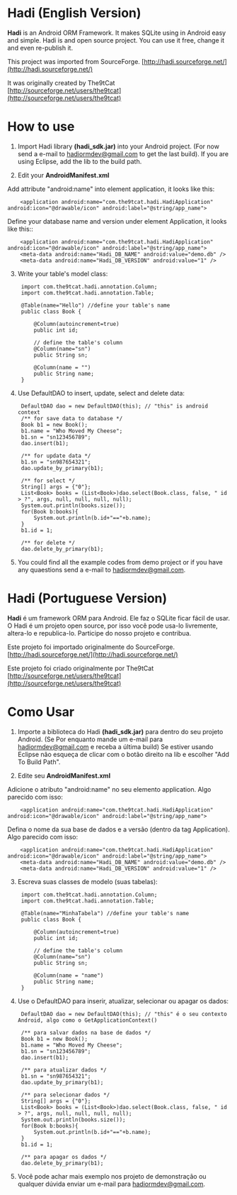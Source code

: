 # Hadi (English Version)

**Hadi** is an Android ORM Framework. It makes SQLite using in Android easy and simple. 
Hadi is and open source project. You can use it free, change it and even re-publish it.

This project was imported from SourceForge. [http://hadi.sourceforge.net/](http://hadi.sourceforge.net/)

It was originally created by The9tCat [http://sourceforge.net/users/the9tcat](http://sourceforge.net/users/the9tcat)

# How to use

1. Import Hadi library **(hadi_sdk.jar)** into your Android project. (For now send a e-mail to hadiormdev@gmail.com to get the last build).
If you are using Eclipse, add the lib to the build path.

2. Edit your **AndroidManifest.xml**

Add attribute "android:name" into element application, it looks like this:

		<application android:name="com.the9tcat.hadi.HadiApplication" android:icon="@drawable/icon" android:label="@string/app_name">

Define your database name and version under element Application, it looks like this::

		<application android:name="com.the9tcat.hadi.HadiApplication" android:icon="@drawable/icon" android:label="@string/app_name">
  		<meta-data android:name="Hadi_DB_NAME" android:value="demo.db" />
		<meta-data android:name="Hadi_DB_VERSION" android:value="1" />

3. Write your table's model class:

		import com.the9tcat.hadi.annotation.Column;
		import com.the9tcat.hadi.annotation.Table;
		
		@Table(name="Hello") //define your table's name
		public class Book {
		
			@Column(autoincrement=true)
			public int id;
			
			// define the table's column
			@Column(name="sn")
			public String sn;
			
			@Column(name = "")
			public String name;
		}
	

4. Use DefaultDAO to insert, update, select and delete data:

		DefaultDAO dao = new DefaultDAO(this); // "this" is android context
		/** for save data to database */
		Book b1 = new Book();
		b1.name = "Who Moved My Cheese";
		b1.sn = "sn123456789";
		dao.insert(b1);
		
		/** for update data */
		b1.sn = "sn987654321";
		dao.update_by_primary(b1);
		
		/** for select */
		String[] args = {"0"};
		List<Book> books = (List<Book>)dao.select(Book.class, false, " id > ?", args, null, null, null, null);
		System.out.println(books.size());
		for(Book b:books){
			System.out.println(b.id+"=="+b.name);
		}
		b1.id = 1;
		
		/** for delete */
		dao.delete_by_primary(b1);		

5. You could find all the example codes from demo project or if you have any quaestions send a e-mail to hadiormdev@gmail.com.

# Hadi (Portuguese Version)

**Hadi** é um framework ORM para Android. Ele faz o SQLite ficar fácil de usar. 
O Hadi é um projeto open source, por isso você pode usa-lo livremente, altera-lo e republica-lo. Participe do nosso projeto e contribua.

Este projeto foi importado originalmente do SourceForge. [http://hadi.sourceforge.net/](http://hadi.sourceforge.net/)

Este projeto foi criado originalmente por The9tCat [http://sourceforge.net/users/the9tcat](http://sourceforge.net/users/the9tcat)

# Como Usar

1. Importe a biblioteca do Hadi **(hadi_sdk.jar)** para dentro do seu projeto Android. (Se Por enquanto mande um e-mail para hadiormdev@gmail.com e receba a última build)
Se estiver usando Eclipse não esqueça de clicar com o botão direito na lib e escolher "Add To Build Path".

2. Edite seu **AndroidManifest.xml**

Adicione o atributo "android:name" no seu elemento application. Algo parecido com isso:

		<application android:name="com.the9tcat.hadi.HadiApplication" android:icon="@drawable/icon" android:label="@string/app_name">

Defina o nome da sua base de dados e a versão (dentro da tag  Application). Algo parecido com isso:

		<application android:name="com.the9tcat.hadi.HadiApplication" android:icon="@drawable/icon" android:label="@string/app_name">
  		<meta-data android:name="Hadi_DB_NAME" android:value="demo.db" />
		<meta-data android:name="Hadi_DB_VERSION" android:value="1" />

3. Escreva suas classes de modelo (suas tabelas):

		import com.the9tcat.hadi.annotation.Column;
		import com.the9tcat.hadi.annotation.Table;
		
		@Table(name="MinhaTabela") //define your table's name
		public class Book {
		
			@Column(autoincrement=true)
			public int id;
			
			// define the table's column
			@Column(name="sn")
			public String sn;
			
			@Column(name = "name")
			public String name;
		}
	

4. Use o DefaultDAO para inserir, atualizar, selecionar ou apagar  os dados:

		DefaultDAO dao = new DefaultDAO(this); // "this" é o seu contexto Android, algo como o GetApplicationContext()

		/** para salvar dados na base de dados */
		Book b1 = new Book();
		b1.name = "Who Moved My Cheese";
		b1.sn = "sn123456789";
		dao.insert(b1);
		
		/** para atualizar dados */
		b1.sn = "sn987654321";
		dao.update_by_primary(b1);
		
		/** para selecionar dados */
		String[] args = {"0"};
		List<Book> books = (List<Book>)dao.select(Book.class, false, " id > ?", args, null, null, null, null);
		System.out.println(books.size());
		for(Book b:books){
			System.out.println(b.id+"=="+b.name);
		}
		b1.id = 1;
		
		/** para apagar os dados */
		dao.delete_by_primary(b1);		

5. Você pode achar mais exemplo nos projeto de demonstração ou qualquer dúvida enviar um e-mail para hadiormdev@gmail.com.